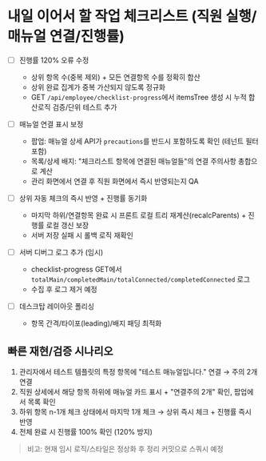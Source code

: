 # 내일 이어서 할 작업 체크리스트 (직원 실행/매뉴얼 연결/진행률)

- [ ] 진행률 120% 오류 수정
  - 상위 항목 수(중복 제외) + 모든 연결항목 수를 정확히 합산
  - 상위 완료 집계가 중복 가산되지 않도록 정규화
  - GET `/api/employee/checklist-progress`에서 itemsTree 생성 시 누적 합산로직 검증/단위 테스트 추가

- [ ] 매뉴얼 연결 표시 보정
  - 팝업: 매뉴얼 상세 API가 `precautions`를 반드시 포함하도록 확인 (테넌트 필터 포함)
  - 목록/상세 배지: "체크리스트 항목에 연결된 매뉴얼들"의 연결 주의사항 총합으로 계산
  - 관리 화면에서 연결 후 직원 화면에서 즉시 반영되는지 QA

- [ ] 상위 자동 체크의 즉시 반영 + 진행률 동기화
  - 마지막 하위/연결항목 완료 시 프론트 로컬 트리 재계산(recalcParents) + 진행률 로컬 갱신 보장
  - 서버 저장 실패 시 롤백 로직 재확인

- [ ] 서버 디버그 로그 추가 (임시)
  - checklist-progress GET에서 `totalMain/completedMain/totalConnected/completedConnected` 로그
  - 수집 후 로그 제거 예정

- [ ] 데스크탑 레이아웃 폴리싱
  - 항목 간격/타이포(leading)/배지 패딩 최적화

## 빠른 재현/검증 시나리오
1. 관리자에서 테스트 템플릿의 특정 항목에 "테스트 매뉴얼입니다." 연결 → 주의 2개 연결
2. 직원 상세에서 해당 항목 하위에 매뉴얼 카드 표시 + "연결주의 2개" 확인, 팝업에서 목록 확인
3. 하위 항목 n-1개 체크 상태에서 마지막 1개 체크 → 상위 즉시 체크 + 진행률 즉시 반영
4. 전체 완료 시 진행률 100% 확인 (120% 방지)

> 비고: 현재 임시 로직/스타일은 정상화 후 정리 커밋으로 스쿼시 예정
